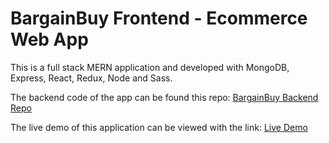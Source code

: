 # BargainBuy Frontend - Ecommerce Web App

This is a full stack MERN application and developed with MongoDB, Express, React, Redux, Node and Sass.

The backend code of the app can be found this repo:
[BargainBuy Backend Repo](https://github.com/RioterTrov97/bargainbuy-backend)

The live demo of this application can be viewed with the link:
[Live Demo](https://bargainbuy.herokuapp.com/)
